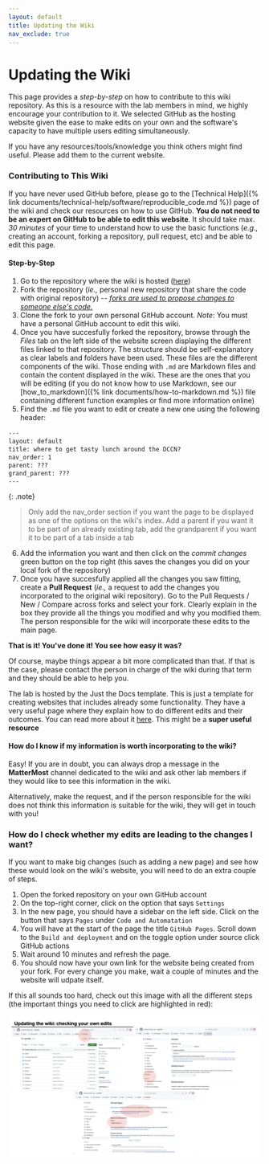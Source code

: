 ```yaml
---
layout: default
title: Updating the Wiki
nav_exclude: true
---
```


# Updating the Wiki

This page provides a _step-by-step_ on how to contribute to this wiki repository. 
As this is a resource with the lab members in mind, we highly encourage your contribution to it. We selected GitHub as the hosting website given the ease to make edits on your own and the software's capacity to have multiple users editing simultaneously.

If you have any resources/tools/knowledge you think others might find useful. Please add them to the current website. 

### Contributing to This Wiki

If you have never used GitHub before, please go to the [Technical Help]({% link documents/technical-help/software/reproducible_code.md %}) page of the wiki and check our resources on how to use GitHub. **You do not need to be an expert on GitHub to be able to edit this website**. It should take max. _30 minutes_ of your time to understand how to use the basic functions (_e.g.,_ creating an account, forking a repository, pull request, etc) and be able to edit this page. 

#### Step-by-Step 

1. Go to the repository where the wiki is hosted ([here](https://github.com/Predictive-Brain-Lab/Lab-Wiki))
2. Fork the repository (_ie.,_ personal new repository that share the code with original repository) -- [_forks are used to propose changes to someone else's code._](https://docs.github.com/en/pull-requests/collaborating-with-pull-requests/working-with-forks/fork-a-repo)
3. Clone the fork to your own personal GitHub account. _Note_: You must have a personal GitHub account to edit this wiki.
4. Once you have succesfully forked the repository, browse through the _Files_ tab on the left side of the website screen displaying the different files linked to that repository. The structure should be self-explanatory as clear labels and folders have been used. These files are the different components of the wiki. Those ending with `.md` are Markdown files and contain the content displayed in the wiki. These are the ones that you will be editing (if you do not know how to use Markdown, see our [how_to_markdown]({% link documents/how-to-markdown.md %}) file containing different function examples or find more information online) 
5. Find the `.md` file you want to edit or create a new one using the following header:
```
--- 
layout: default
title: where to get tasty lunch around the DCCN?
nav_order: 1
parent: ???
grand_parent: ???
---
```

{: .note}
> Only add the nav_order section if you want the page to be displayed as one of the options on the wiki's index. Add a parent if you want it to be part of an already existing tab, add the grandparent if you want it to be part of a tab inside a tab


6. Add the information you want and then click on the _commit changes_ green button on the top right (this saves the changes you did on your local fork of the repository)
7. Once you have succesfully applied all the changes you saw fitting, create a **Pull Request** (_ie.,_ a request to add the changes you incorporated to the original wiki repository). Go to the Pull Requests / New / Compare across forks and select your fork. Clearly explain in the box they provide all the things you modified and why you modified them. The person responsible for the wiki will incorporate these edits to the main page.


**That is it! You've done it! You see how easy it was?**

Of course, maybe things appear a bit more complicated than that. If that is the case, please contact the person in charge of the wiki during that term and they should be able to help you. 

The lab is hosted by the Just the Docs template. This is just a template for creating websites that includes already some functionality. They have a very useful page where they explain how to do different edits and their outcomes. You can read more about it [here](https://just-the-docs.com/). This might be a **super useful resource**


#### How do I know if my information is worth incorporating to the wiki?

Easy! If you are in doubt, you can always drop a message in the **MatterMost** channel dedicated to the wiki and ask other lab members if they would like to see this information in the wiki.

Alternatively, make the request, and if the person responsible for the wiki does not think this information is suitable for the wiki, they will get in touch with you! 

### How do I check whether my edits are leading to the changes I want?
If you want to make big changes (such as adding a new page) and see how these would look on the wiki's website, you will need to do an extra couple of steps. 

1. Open the forked repository on your own GitHub account
2. On the top-right corner, click on the option that says `Settings`
3. In the new page, you should have a sidebar on the left side. Click on the button that says `Pages` under `Code and Automatation`
4. You will have at the start of the page the title `GitHub Pages`. Scroll down to the `Build and deployment` and on the toggle option under source click GitHub actions
5. Wait around 10 minutes and refresh the page.
6. You should now have your own link for the website being created from your fork. For every change you make, wait a couple of minutes and the website will udpate itself.

If this all sounds too hard, check out this image with all the different steps (the important things you need to click are highlighted in red):

![upd-wiki-pages](/images/upd-wiki-pages.png)


